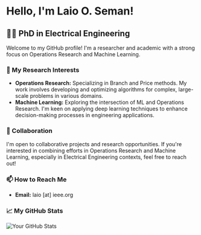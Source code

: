 # Hello, I'm Laio O. Seman!

## 👨‍🎓 PhD in Electrical Engineering

Welcome to my GitHub profile! I'm a researcher and academic with a strong focus on Operations Research and Machine Learning.

### 🚀 My Research Interests

- **Operations Research:** Specializing in Branch and Price methods. My work involves developing and optimizing algorithms for complex, large-scale problems in various domains.
- **Machine Learning:** Exploring the intersection of ML and Operations Research. I'm keen on applying deep learning techniques to enhance decision-making processes in engineering applications.

### 🤝 Collaboration

I'm open to collaborative projects and research opportunities. If you're interested in combining efforts in Operations Research and Machine Learning, especially in Electrical Engineering contexts, feel free to reach out!

### 📫 How to Reach Me

- **Email:** laio [at] ieee.org

### 📈 My GitHub Stats

![Your GitHub Stats](https://github-readme-stats.vercel.app/api?username=[YourGitHubUsername]&show_icons=true)

